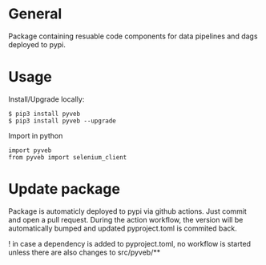 # General 

Package containing resuable code components for data pipelines and dags deployed to pypi.

# Usage

Install/Upgrade locally: 

```
$ pip3 install pyveb
$ pip3 install pyveb --upgrade
```

Import in python

```
import pyveb
from pyveb import selenium_client
```


# Update package

Package is automaticly deployed to pypi via github actions. Just commit and open a pull request. During the action workflow, the version will be automatically bumped and updated pyproject.toml is commited back. 

! in case a dependency is added to pyproject.toml, no workflow is started unless there are also changes to src/pyveb/** 









